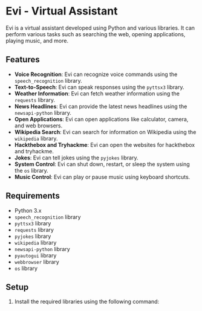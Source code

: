 # Evi - Virtual Assistant

Evi is a virtual assistant developed using Python and various libraries. It can perform various tasks such as searching the web, opening applications, playing music, and more.

## Features
- **Voice Recognition**: Evi can recognize voice commands using the `speech_recognition` library.
- **Text-to-Speech**: Evi can speak responses using the `pyttsx3` library.
- **Weather Information**: Evi can fetch weather information using the `requests` library.
- **News Headlines**: Evi can provide the latest news headlines using the `newsapi-python` library.
- **Open Applications**: Evi can open applications like calculator, camera, and web browsers.
- **Wikipedia Search**: Evi can search for information on Wikipedia using the `wikipedia` library.
- **Hackthebox and Tryhackme**: Evi can open the websites for hackthebox and tryhackme.
- **Jokes**: Evi can tell jokes using the `pyjokes` library.
- **System Control**: Evi can shut down, restart, or sleep the system using the `os` library.
- **Music Control**: Evi can play or pause music using keyboard shortcuts.

## Requirements
- Python 3.x
- `speech_recognition` library
- `pyttsx3` library
- `requests` library
- `pyjokes` library
- `wikipedia` library
- `newsapi-python` library
- `pyautogui` library
- `webbrowser` library
- `os` library

## Setup
1. Install the required libraries using the following command:
